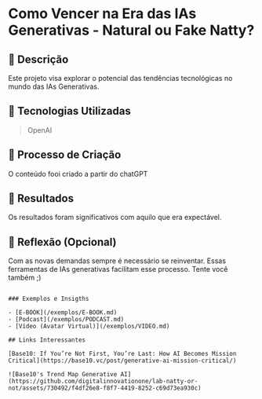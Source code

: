 # Como Vencer na Era das IAs Generativas - Natural ou Fake Natty? 

## 📒 Descrição
Este projeto visa explorar o potencial das tendências tecnológicas no mundo das IAs Generativas.

## 🤖 Tecnologias Utilizadas
> OpenAI

## 🧐 Processo de Criação
O conteúdo fooi criado a partir do chatGPT

## 🚀 Resultados
Os resultados foram significativos com aquilo que era expectável.

## 💭 Reflexão (Opcional)
Com as novas demandas sempre é necessário se reinventar. Essas ferramentas de IAs generativas facilitam esse processo. Tente você também ;)
```

### Exemplos e Insigths

- [E-BOOK](/exemplos/E-BOOK.md)
- [Podcast](/exemplos/PODCAST.md)
- [Vídeo (Avatar Virtual)](/exemplos/VIDEO.md)

## Links Interessantes

[Base10: If You’re Not First, You’re Last: How AI Becomes Mission Critical](https://base10.vc/post/generative-ai-mission-critical/)

![Base10's Trend Map Generative AI](https://github.com/digitalinnovationone/lab-natty-or-not/assets/730492/f4df26e8-f8f7-4419-8252-c69d73ea930c)
